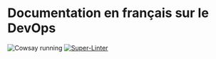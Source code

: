 # Documentation en français sur le DevOps

![Cowsay running](https://github.com/profy12-mon-orga/doc/actions/workflows/cowsay.yml/badge.svg)
[![Super-Linter](https://github.com/profy12-mon-orga/doc/actions/workflows/super-linter.yml/badge.svg)](https://github.com/marketplace/actions/super-linter)
